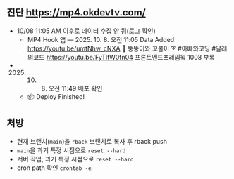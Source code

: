 ## 진단 https://mp4.okdevtv.com/ 
- 10/08 11:05 AM 이후로 데이터 수집 안 됨(로그 확인)
  - MP4 Hook 앱
 — 2025. 10. 8. 오전 11:05
Data Added!
https://youtu.be/umtNhw_cNXA 🐖 뚱뚱이와 꼬불이 ➰  #아빠와코딩 #달레의코드
https://youtu.be/FyTltW0fn04 프론트엔드프레임웍 1008 부록
- 2025. 10. 8. 오전 11:49 배포 확인
  - 📦 Deploy Finished!

## 처방
- 현재 브랜치(`main`)을 `rback` 브랜치로 복사 후 rback push
- `main`을 과거 특정 시점으로 `reset --hard`
- 서버 작업, 과거 특정 시점으로 `reset --hard`
- cron path 확인 `crontab -e`
